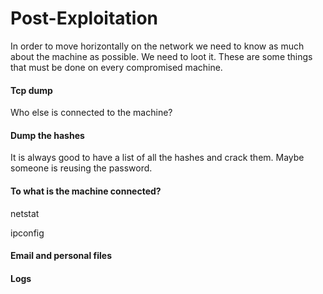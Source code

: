 # Post-Exploitation

In order to move horizontally on the network we need to know as much about the machine as possible. We need to loot it. These are some things that must be done on every compromised machine.

#### Tcp dump <a id="tcp-dump"></a>

Who else is connected to the machine?

#### Dump the hashes <a id="dump-the-hashes"></a>

It is always good to have a list of all the hashes and crack them. Maybe someone is reusing the password.

#### To what is the machine connected? <a id="to-what-is-the-machine-connected"></a>

netstat

ipconfig

#### Email and personal files <a id="email-and-personal-files"></a>

#### Logs <a id="logs"></a>

